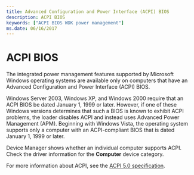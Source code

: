 ```yaml
---
title: Advanced Configuration and Power Interface (ACPI) BIOS
description: ACPI BIOS
keywords: ["ACPI BIOS WDK power management"]
ms.date: 06/16/2017
---
```


# ACPI BIOS





The integrated power management features supported by Microsoft Windows operating systems are available only on computers that have an Advanced Configuration and Power Interface (ACPI) BIOS.

Windows Server 2003, Windows XP, and Windows 2000 require that an ACPI BIOS be dated January 1, 1999 or later. However, if one of these Windows versions determines that such a BIOS is known to exhibit ACPI problems, the loader disables ACPI and instead uses Advanced Power Management (APM). Beginning with Windows Vista, the operating system supports only a computer with an ACPI-compliant BIOS that is dated January 1, 1999 or later.

Device Manager shows whether an individual computer supports ACPI. Check the driver information for the **Computer** device category.

For more information about ACPI, see the [ACPI 5.0 specification](https://uefi.org/specifications).

